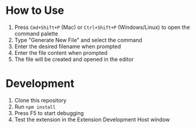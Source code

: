 # How to Use

1. Press `Cmd+Shift+P` (Mac) or `Ctrl+Shift+P` (Windows/Linux) to open the command palette
2. Type "Generate New File" and select the command
3. Enter the desired filename when prompted
4. Enter the file content when prompted
5. The file will be created and opened in the editor

# Development

1. Clone this repository
2. Run ```npm install```
3. Press F5 to start debugging
4. Test the extension in the Extension Development Host window